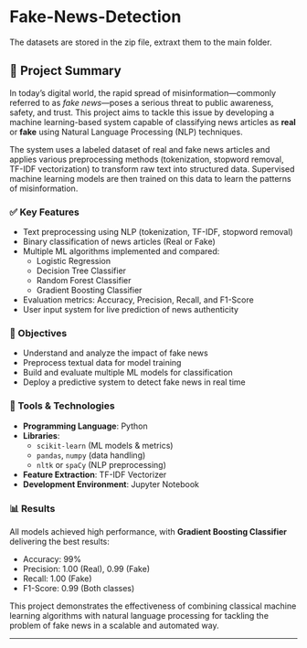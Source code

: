 # Fake-News-Detection

The datasets are stored in the zip file, extraxt them to the main folder.

## 📌 Project Summary

In today’s digital world, the rapid spread of misinformation—commonly referred to as *fake news*—poses a serious threat to public awareness, safety, and trust. This project aims to tackle this issue by developing a machine learning-based system capable of classifying news articles as **real** or **fake** using Natural Language Processing (NLP) techniques.

The system uses a labeled dataset of real and fake news articles and applies various preprocessing methods (tokenization, stopword removal, TF-IDF vectorization) to transform raw text into structured data. Supervised machine learning models are then trained on this data to learn the patterns of misinformation.

### ✅ Key Features
- Text preprocessing using NLP (tokenization, TF-IDF, stopword removal)
- Binary classification of news articles (Real or Fake)
- Multiple ML algorithms implemented and compared:
  - Logistic Regression
  - Decision Tree Classifier
  - Random Forest Classifier
  - Gradient Boosting Classifier
- Evaluation metrics: Accuracy, Precision, Recall, and F1-Score
- User input system for live prediction of news authenticity

### 🎯 Objectives
- Understand and analyze the impact of fake news
- Preprocess textual data for model training
- Build and evaluate multiple ML models for classification
- Deploy a predictive system to detect fake news in real time

### 🧰 Tools & Technologies
- **Programming Language**: Python
- **Libraries**:
  - `scikit-learn` (ML models & metrics)
  - `pandas`, `numpy` (data handling)
  - `nltk` or `spaCy` (NLP preprocessing)
- **Feature Extraction**: TF-IDF Vectorizer
- **Development Environment**: Jupyter Notebook

### 📊 Results
All models achieved high performance, with **Gradient Boosting Classifier** delivering the best results:
- Accuracy: 99%
- Precision: 1.00 (Real), 0.99 (Fake)
- Recall: 1.00 (Fake)
- F1-Score: 0.99 (Both classes)

This project demonstrates the effectiveness of combining classical machine learning algorithms with natural language processing for tackling the problem of fake news in a scalable and automated way.

---

